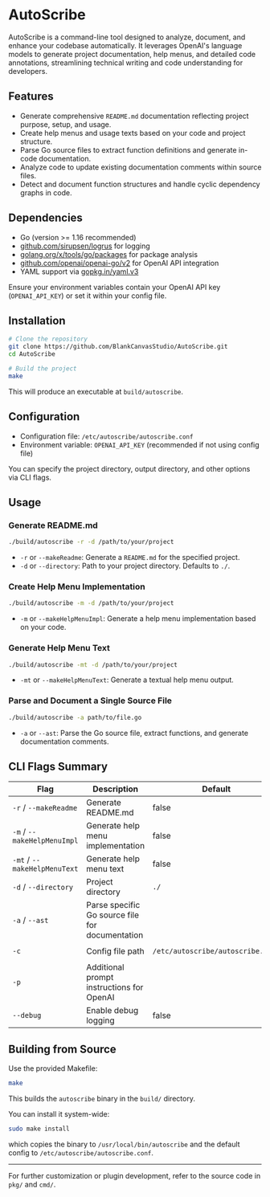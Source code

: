 # AutoScribe

AutoScribe is a command-line tool designed to analyze, document, and enhance your codebase automatically. It leverages OpenAI's language models to generate project documentation, help menus, and detailed code annotations, streamlining technical writing and code understanding for developers.

## Features
- Generate comprehensive `README.md` documentation reflecting project purpose, setup, and usage.
- Create help menus and usage texts based on your code and project structure.
- Parse Go source files to extract function definitions and generate in-code documentation.
- Analyze code to update existing documentation comments within source files.
- Detect and document function structures and handle cyclic dependency graphs in code.

## Dependencies
- Go (version >= 1.16 recommended)
- [github.com/sirupsen/logrus](https://github.com/sirupsen/logrus) for logging
- [golang.org/x/tools/go/packages](https://pkg.go.dev/golang.org/x/tools/go/packages) for package analysis
- [github.com/openai/openai-go/v2](https://github.com/openai/openai-go) for OpenAI API integration
- YAML support via [gopkg.in/yaml.v3](https://gopkg.in/yaml.v3)

Ensure your environment variables contain your OpenAI API key (`OPENAI_API_KEY`) or set it within your config file.

## Installation

```bash
# Clone the repository
git clone https://github.com/BlankCanvasStudio/AutoScribe.git
cd AutoScribe

# Build the project
make
```

This will produce an executable at `build/autoscribe`.

## Configuration

- Configuration file: `/etc/autoscribe/autoscribe.conf`
- Environment variable: `OPENAI_API_KEY` (recommended if not using config file)

You can specify the project directory, output directory, and other options via CLI flags.

## Usage

### Generate README.md

```bash
./build/autoscribe -r -d /path/to/your/project
```

- `-r` or `--makeReadme`: Generate a `README.md` for the specified project.
- `-d` or `--directory`: Path to your project directory. Defaults to `./`.

### Create Help Menu Implementation

```bash
./build/autoscribe -m -d /path/to/your/project
```

- `-m` or `--makeHelpMenuImpl`: Generate a help menu implementation based on your code.

### Generate Help Menu Text

```bash
./build/autoscribe -mt -d /path/to/your/project
```

- `-mt` or `--makeHelpMenuText`: Generate a textual help menu output.

### Parse and Document a Single Source File

```bash
./build/autoscribe -a path/to/file.go
```

- `-a` or `--ast`: Parse the Go source file, extract functions, and generate documentation comments.

## CLI Flags Summary

| Flag | Description | Default | Example |
|-------|--------------|---------|---------|
| `-r` / `--makeReadme` | Generate README.md | false | `-r` |
| `-m` / `--makeHelpMenuImpl` | Generate help menu implementation | false | `-m` |
| `-mt` / `--makeHelpMenuText` | Generate help menu text | false | `-mt` |
| `-d` / `--directory` | Project directory | `./` | `-d /path/to/project` |
| `-a` / `--ast` | Parse specific Go source file for documentation | | `-a file.go` |
| `-c` | Config file path | `/etc/autoscribe/autoscribe.conf` | `-c ./myconfig.yaml` |
| `-p` | Additional prompt instructions for OpenAI | | `-p "Explain modules"` |
| `--debug` | Enable debug logging | false | `--debug` |

## Building from Source
Use the provided Makefile:

```bash
make
```

This builds the `autoscribe` binary in the `build/` directory.

You can install it system-wide:

```bash
sudo make install
```

which copies the binary to `/usr/local/bin/autoscribe` and the default config to `/etc/autoscribe/autoscribe.conf`.

---

For further customization or plugin development, refer to the source code in `pkg/` and `cmd/`.
